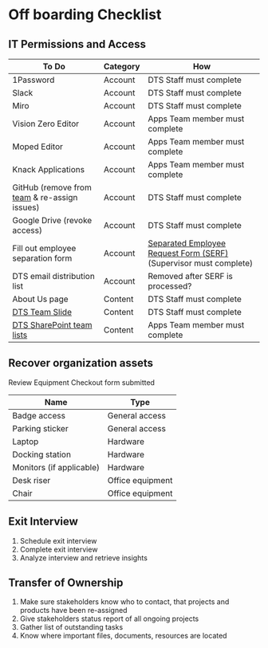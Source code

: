 # Off boarding Checklist

## IT Permissions and Access

| To Do                                                                                                                                   | Category | How                                                                                                                                                                    |
| --------------------------------------------------------------------------------------------------------------------------------------- | -------- | ---------------------------------------------------------------------------------------------------------------------------------------------------------------------- |
| 1Password                                                                                                                               | Account  | DTS Staff must complete                                                                                                                                                |
| Slack                                                                                                                                   | Account  | DTS Staff must complete                                                                                                                                                |
| Miro                                                                                                                                    | Account  | DTS Staff must complete                                                                                                                                                |
| Vision Zero Editor                                                                                                                      | Account  | Apps Team member must complete                                                                                                                                         |
| Moped Editor                                                                                                                            | Account  | Apps Team member must complete                                                                                                                                         |
| Knack Applications                                                                                                                      | Account  | Apps Team member must complete                                                                                                                                         |
| GitHub (remove from [team](https://github.com/orgs/cityofaustin/teams/transportation/members) & re-assign issues)                       | Account  | DTS Staff must complete                                                                                                                                                |
| Google Drive (revoke access)                                                                                                            | Account  | DTS Staff must complete                                                                                                                                                |
| Fill out employee separation form                                                                                                       | Account  | [Separated Employee Request Form (SERF)](https://atx.service-now.com/sp?id=sc\_cat\_item\_guide\&sys\_id=72fb6289db9f73405b03f482ba961956)  (Supervisor must complete) |
| DTS email distribution list                                                                                                             | Account  | Removed after SERF is processed?                                                                                                                                       |
| About Us page                                                                                                                           | Content  | DTS Staff must complete                                                                                                                                                |
| [DTS Team Slide](https://docs.google.com/presentation/d/1tHKTfUgQ-uAXdRBkEdXqR7ryBo\_LTU86IzQxo1gJoeA/edit#slide=id.gc64f254bde\_0\_91) | Content  | DTS Staff must complete                                                                                                                                                |
| [DTS SharePoint team lists](https://cityofaustin.sharepoint.com/sites/ATDDTS)                                                           | Content  | Apps Team member must complete                                                                                                                                         |

## Recover organization assets

Review Equipment Checkout form submitted

| Name                     | Type             |
| ------------------------ | ---------------- |
| Badge access             | General access   |
| Parking sticker          | General access   |
| Laptop                   | Hardware         |
| Docking station          | Hardware         |
| Monitors (if applicable) | Hardware         |
| Desk riser               | Office equipment |
| Chair                    | Office equipment |

## Exit Interview

1. Schedule exit interview
2. Complete exit interview
3. Analyze interview and retrieve insights

## Transfer of Ownership

1. Make sure stakeholders know who to contact, that projects and products have been re-assigned
2. Give stakeholders status report of all ongoing projects
3. Gather list of outstanding tasks&#x20;
4. Know where important files, documents, resources are located
